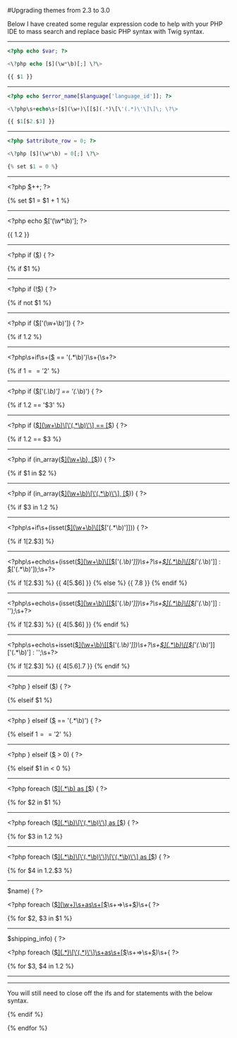 #Upgrading themes from 2.3 to 3.0

Below I have created some regular expression code to help with your PHP IDE to mass search and replace basic PHP syntax with Twig syntax.

<hr>

```php
<?php echo $var; ?>
```

```php
<\?php echo [$](\w*\b)[;] \?\>
```

```php
{{ $1 }}
```

<hr>

```php
<?php echo $error_name[$language['language_id']]; ?>
```

```php
<\?php\s+echo\s+[$](\w+)\[[$](.*)\[\'(.*)\'\]\]\; \?\>
```

```php
{{ $1[$2.$3] }}
```

<hr>

```php
<?php $attribute_row = 0; ?>
```

```php
<\?php [$](\w*\b) = 0[;] \?\>
```

```php
{% set $1 = 0 %}
```

<hr>

<?php $filter_row++; ?>

<\?php [$](\w*\b)\+\+\; \?\>

{% set $1 = $1 + 1 %}

<hr>

<?php echo $var['key']; ?>

<\?php echo [$](\w*\b)\[\'(\w*\b)\'\]; \?>

{{ $1.$2 }}

<hr>

<?php if ($error_height) { ?>

<\?php if \([$](\w+\b)\) \{ \?\>

{% if $1 %}

<hr>

<?php if (!$shipping) { ?>

<\?php if \(\![$](\w+\b)\) \{ \?\>

{% if not $1 %}

<hr>

<?php if ($voucher['order']) { ?>

<\?php if \([$](\w+\b)\[\'(\w+\b)\'\]\) \{ \?\>

{% if $1.$2 %}

<hr>

<?php if ($sort == 'pd.name') { ?>

<\?php\s+if\s+\([$](\w+\b) == \'(.*\b)\'\)\s+\{\s+\?\>

{% if $1 == '$2' %}

<hr>

<?php if ($custom_field['type'] == 'date') { ?>

<\?php if \([$](\w+\b)\[\'(.*\b)\'\] == \'(.*\b)\'\) \{ \?\>

{% if $1.$2 == '$3' %}

<hr>

<?php if ($attribute_group['attribute_group_id'] == $attribute_group_id) { ?>

<\?php if \([$](\w+\b)\[\'(.*\b)\'\] == [$](.*\b)\) \{ \?\>

{% if $1.$2 == $3 %}

<hr>

<?php if (in_array($marketplace_code, $marketplaces_processing)) { ?>

<\?php if \(in_array\([$](\w+\b), [$](\w+\b)\)\) \{ \?\>

{% if $1 in $2 %}

<hr>

<?php if (in_array($category['category_id'], $selected)) { ?>

<\?php if \(in_array\([$](\w+\b)\[\'(.*\b)\'\], [$](\w+\b)\)\) \{ \?\>

{% if $3 in $1.$2 %}

<hr>

<?php if (isset($error_name[$language['language_id']])) { ?>

<\?php\s+if\s+\(isset\([$](\w+\b)\[[$](.*\b)\[\'(.*\b)\'\]\]\)\) \{ \?\>

{% if $1[$2.$3] %}

<hr>

<?php echo (isset($account_custom_field[$custom_field['custom_field_id']]) ? $account_custom_field[$custom_field['custom_field_id']] : $custom_field['value']); ?>

<\?php\s+echo\s+\(isset\([$](\w+\b)\[[$](.*\b)\[\'(.*\b)\'\]\]\)\s+\?\s+[$](.*\b)\[[$](.*\b)\[\'(.*\b)\'\]\] : [$](.*\b)\[\'(.*\b)\'\]\);\s+\?\>

{% if $1[$2.$3] %} {{ $4[$5.$6] }} {% else %} {{ $7.$8 }} {% endif %}

<hr>

<?php echo (isset($account_custom_field[$custom_field['custom_field_id']]) ? $account_custom_field[$custom_field['custom_field_id']] : ''); ?>

<\?php\s+echo\s+\(isset\([$](\w+\b)\[[$](.*\b)\[\'(.*\b)\'\]\]\)\s+\?\s+[$](.*\b)\[[$](.*\b)\[\'(.*\b)\'\]\] : \'\'\);\s+\?\>

{% if $1[$2.$3] %} {{ $4[$5.$6] }} {% endif %}

<hr>

<?php echo isset($information_description[$language['language_id']]) ? $information_description[$language['language_id']]['description'] : ''; ?>

<\?php\s+echo\s+isset\([$](\w+\b)\[[$](.*\b)\[\'(.*\b)\'\]\]\)\s+\?\s+[$](.*\b)\[[$](.*\b)\[\'(.*\b)\'\]\]\[\'(.*\b)\'\] : \'\';\s+\?\>

{% if $1[$2.$3] %} {{ $4[$5.$6].$7 }} {% endif %}

<hr>

<?php } elseif ($percentage) { ?>

<\?php \} elseif \([$](\w+\b)\) \{ \?\>

{% elseif $1 %}

<hr>

<?php } elseif ($amazon_login_button_size == 'large') { ?>

<\?php \} elseif \([$](\w+\b) == \'(.*\b)\'\) \{ \?\>

{% elseif $1 == '$2' %}

<hr>

<?php } elseif ($percentage < 0) { ?>

<\?php \} elseif \([$](\w+\b) \> 0\) \{ \?\>

{% elseif $1 in < 0 %}

<hr>

<?php foreach ($var1 as $var2) ?>

<\?php foreach \([$](.*\b) as [$](.*\b)\) \{ \?\>

{% for $2 in $1 %}

<hr>

<?php foreach ($custom_field['custom_field_value'] as $custom_field_value) { ?>

<\?php foreach \([$](.*\b)\[\'(.*\b)\'\] as [$](\w+)\) \{ \?\>

{% for $3 in $1.$2 %}

<hr>

<?php foreach ($setting['returns']['paidby'] as $v) { ?>

<\?php foreach \([$](.*\b)\[\'(.*\b)\'\]\[\'(.*\b)\'\] as [$](\w+)\) \{ \?\>

{% for $4 in $1.$2.$3 %}

<hr>

<?php foreach ($marketplaces as $id => $name) { ?>

<\?php foreach \([$](\w+)\s+as\s+[$](\w+)\s+=\>\s+[$](\w+)\)\s+\{ \?\>

{% for $2, $3 in $1 %}

<hr>

<?php foreach ($capture['shipping_info'] as $key => $shipping_info) { ?>

<\?php foreach \([$](.*)\[\'(.*)\'\]\s+as\s+[$](.*)\s+=\>\s+[$](\w+)\)\s+\{ \?\>

{% for $3, $4 in $1.$2 %}

<hr>










<hr>

You will still need to close off the ifs and for statements with the below syntax.

{% endif %}

{% endfor %}


